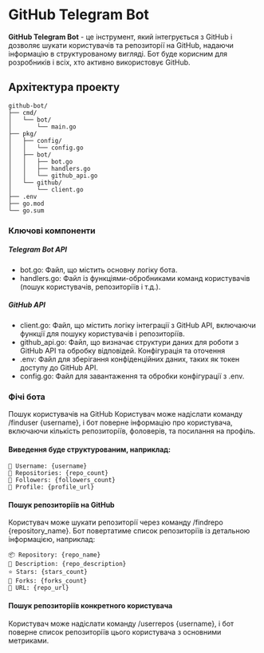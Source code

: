 # GitHub Telegram Bot

**GitHub Telegram Bot** - це інструмент, який інтегрується з GitHub і дозволяє шукати користувачів та репозиторії на GitHub, надаючи інформацію в структурованому вигляді. Бот буде корисним для розробників і всіх, хто активно використовує GitHub.

## Архітектура проекту

```plaintext
github-bot/
├── cmd/
│   └── bot/
│       └── main.go
├── pkg/
│   ├── config/
│   │   └── config.go
│   ├── bot/
│   │   ├── bot.go
│   │   ├── handlers.go
│   │   └── github_api.go
│   └── github/
│       └── client.go
├── .env
├── go.mod
└── go.sum
```


### Ключові компоненти
##### Telegram Bot API
- bot.go: Файл, що містить основну логіку бота.
- handlers.go: Файл із функціями-обробниками команд користувачів (пошук користувачів, репозиторіїв і т.д.).

##### GitHub API
- client.go: Файл, що містить логіку інтеграції з GitHub API, включаючи функції для пошуку користувачів і репозиторіїв.
- github_api.go: Файл, що визначає структури даних для роботи з GitHub API та обробку відповідей.
Конфігурація та оточення
- .env: Файл для зберігання конфіденційних даних, таких як токен доступу до GitHub API.
- config.go: Файл для завантаження та обробки конфігурації з .env.

### Фічі бота
Пошук користувачів на GitHub
Користувач може надіслати команду /finduser {username}, і бот поверне інформацію про користувача, включаючи кількість репозиторіїв, фоловерів, та посилання на профіль.

#### Виведення буде структурованим, наприклад:

```plaintext
👤 Username: {username}
📁 Repositories: {repo_count}
🌟 Followers: {followers_count}
🔗 Profile: {profile_url}
```
#### Пошук репозиторіїв на GitHub
Користувач може шукати репозиторії через команду /findrepo {repository_name}. Бот повертатиме список репозиторіїв із детальною інформацією, наприклад:


```plaintext
📦 Repository: {repo_name}
📝 Description: {repo_description}
⭐ Stars: {stars_count}
🍴 Forks: {forks_count}
🔗 URL: {repo_url}
```
#### Пошук репозиторіїв конкретного користувача
Користувач може надіслати команду /userrepos {username}, і бот поверне список репозиторіїв цього користувача з основними метриками.